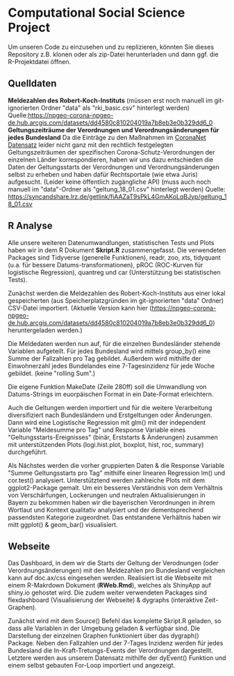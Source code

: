 Computational Social Science Project
================

Um unseren Code zu einzusehen und zu replizieren, könnten Sie dieses Repository z.B. klonen oder als zip-Datei herunterladen und dann ggf. die R-Projektdatei öffnen.

Quelldaten
--------------
**Meldezahlen des Robert-Koch-Instituts** (müssen erst noch manuell im git-ignorierten Ordner "data" als "rki_basic.csv" hinterlegt werden)
Quelle:https://npgeo-corona-npgeo-de.hub.arcgis.com/datasets/dd4580c810204019a7b8eb3e0b329dd6_0
**Geltungszeiträume der Verordnungen und Verordnungsänderungen für jedes Bundesland**
Da die Einträge zu den Maßnahmen im [CoronaNet Datensatz](https://www.coronanet-project.org/) leider nicht ganz mit den rechtlich festgelegten Geltungszeiträumen der spezifischen Corona-Schutz-Verordnungen der einzelnen Länder korrespondieren, haben wir uns dazu entschieden die Daten der Geltungsstarts der Verordnungen und Verordnungsänderungen selbst zu erheben und haben dafür Rechtsportale (wie etwa Juris) aufgesucht. (Leider keine öffentlich zugängliche API)
(muss auch noch manuell im "data"-Ordner als "geltung_18_01.csv" hinterlegt werden)
Quelle: https://syncandshare.lrz.de/getlink/fiAAZaT9sPkL4GmAKoLqBJyp/geltung_18_01.csv


R Analyse
------------
Alle unsere weiteren Datenumwandlungen, statistischen Tests und Plots haben wir in dem R Dokument **Skript.R** zusammengefasst.
Die verwendeten Packages sind Tidyverse (generelle Funktionen), readr, zoo, xts, tidyquant (u.a. für bessere Datums-transformationen), pROC (ROC-Kurven für logistische Regression), quantreg und car (Unterstützung bei statistischen Tests).

Zunächst werden die Meldezahlen des Robert-Koch-Instituts aus einer lokal gespeicherten (aus Speicherplatzgründen im git-ignorierten "data" Ordner) CSV-Datei importiert. (Aktuelle Version kann hier (https://npgeo-corona-npgeo-de.hub.arcgis.com/datasets/dd4580c810204019a7b8eb3e0b329dd6_0) heruntergeladen werden.)

Die Meldedaten werden nun auf, für die einzelnen Bundesländer stehende Variablen aufgeteilt. Für jedes Bundesland wird mittels group_by() eine Summe der Fallzahlen pro Tag gebildet. Außerdem wird mithilfe der Einwohnerzahl jedes Bundelandes eine 7-Tagesinzidenz für jede Woche gebildet. (keine "rolling Sum".)

Die eigene Funktion MakeDate (Zeile 280ff) soll die Umwandlung von Datums-Strings im euorpäischen Format in ein Date-Format erleichtern.

Auch die Geltungen werden importiert und für die weitere Verarbeitung diversifiziert nach Bundesländern und Erstgeltungen oder Änderungen. Dann wird eine Logistische Regression mit glm() mit der independent Variable "Meldesumme pro Tag" und Response Variable eines "Geltungsstarts-Ereignisses" (binär, Erststarts & Änderungen) zusammen mit unterstützenden Plots (logi.hist.plot, boxplot, hist, roc, summary) durchgeführt.

Als Nächstes werden die vorher gruppierten Daten & die Response Variable "Summe Geltungsstarts pro Tag" mithilfe einer linearen Regression lm() und cor.test() analysiert. Unterstütztend werden zahlreiche Plots mit dem ggplot2-Package gemalt. 
Um ein besseres Verständnis von dem Verhältnis von Verschärfungen, Lockerungen und neutralen Aktualisierungen in Bayern zu bekommen haben wir die bayerischen Verordnungen in ihrem Wortlaut und Kontext qualitativ analysiert und der dementsprechend passendsten Kategorie zugeordnet. Das entstandene Verhältnis haben wir mitt ggplot() & geom_bar() visualisiert.


Webseite
------------
Das Dashboard, in dem wir die Starts der Geltung der Verodnungen (oder Verordnungsänderungen) mit den Meldezahlen pro Bundesland vergleichen kann auf doc.ax/css eingesehen werden. Realisiert ist die Webseite mit einem R-Makrdown Dokument (**RWeb.Rmd**), welches als ShinyApp auf shiny.io gehostet wird. Die zudem weiter verwendeten Packages sind flexdashboard (Visualisierung der Webseite) & dygraphs (interaktive Zeit-Graphen). 

Zunächst wird mit dem Source() Befehl das komplette Skript.R geladen, so dass alle Variablen in der Umgebung geladen & verfügbar sind. Die Darstellung der einzelnen Graphen funktioniert über das dygraph() Package. Neben den Fallzahlen und der 7-Tages Inzidenz werden für jedes Bundesland die In-Kraft-Tretungs-Events der Verordnungen dargestellt. Letztere werden aus unserem Datensatz mithilfe der dyEvent() Funktion und einem selbst gebauten For-Loop importiert und angezeigt.

